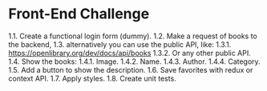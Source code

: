 # Front-End Challenge
1.1. Create a functional login form (dummy).
1.2. Make a request of books to the backend,
1.3. alternatively you can use the public API, like:
1.3.1. https://openlibrary.org/dev/docs/api/books
1.3.2. Or any other public API.
1.4. Show the books:
1.4.1. Image.
1.4.2. Name.
1.4.3. Author.
1.4.4. Category.
1.5. Add a button to show the description.
1.6. Save favorites with redux or context API.
1.7. Apply styles.
1.8. Create unit tests.